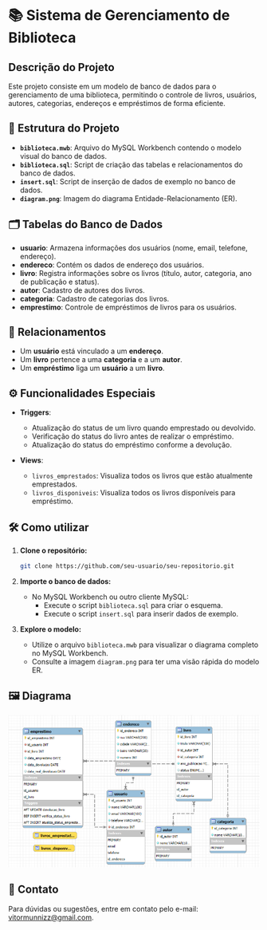 # 📚 Sistema de Gerenciamento de Biblioteca

## Descrição do Projeto
Este projeto consiste em um modelo de banco de dados para o gerenciamento de uma biblioteca, permitindo o controle de livros, usuários, autores, categorias, endereços e empréstimos de forma eficiente.

## 📂 Estrutura do Projeto

- **`biblioteca.mwb`**: Arquivo do MySQL Workbench contendo o modelo visual do banco de dados.
- **`biblioteca.sql`**: Script de criação das tabelas e relacionamentos do banco de dados.
- **`insert.sql`**: Script de inserção de dados de exemplo no banco de dados.
- **`diagram.png`**: Imagem do diagrama Entidade-Relacionamento (ER).

## 🗂️ Tabelas do Banco de Dados

- **usuario**: Armazena informações dos usuários (nome, email, telefone, endereço).
- **endereco**: Contém os dados de endereço dos usuários.
- **livro**: Registra informações sobre os livros (título, autor, categoria, ano de publicação e status).
- **autor**: Cadastro de autores dos livros.
- **categoria**: Cadastro de categorias dos livros.
- **emprestimo**: Controle de empréstimos de livros para os usuários.

## 🔗 Relacionamentos

- Um **usuário** está vinculado a um **endereço**.
- Um **livro** pertence a uma **categoria** e a um **autor**.
- Um **empréstimo** liga um **usuário** a um **livro**.

## ⚙️ Funcionalidades Especiais

- **Triggers**:
  - Atualização do status de um livro quando emprestado ou devolvido.
  - Verificação do status do livro antes de realizar o empréstimo.
  - Atualização do status do empréstimo conforme a devolução.

- **Views**:
  - `livros_emprestados`: Visualiza todos os livros que estão atualmente emprestados.
  - `livros_disponiveis`: Visualiza todos os livros disponíveis para empréstimo.

## 🛠️ Como utilizar

1. **Clone o repositório:**

   ```bash
   git clone https://github.com/seu-usuario/seu-repositorio.git
   ```

2. **Importe o banco de dados:**

   - No MySQL Workbench ou outro cliente MySQL:
     - Execute o script `biblioteca.sql` para criar o esquema.
     - Execute o script `insert.sql` para inserir dados de exemplo.

3. **Explore o modelo:**

   - Utilize o arquivo `biblioteca.mwb` para visualizar o diagrama completo no MySQL Workbench.
   - Consulte a imagem `diagram.png` para ter uma visão rápida do modelo ER.

## 🖼️ Diagrama

![Diagrama do Banco de Dados](diagram.png)

## 📄 Contato
Para dúvidas ou sugestões, entre em contato pelo e-mail: vitormunnizz@gmail.com.
